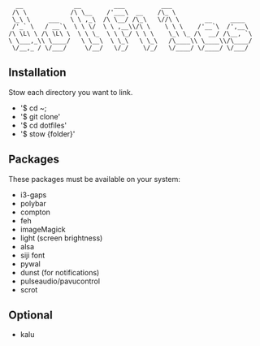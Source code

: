       __              __         ___          ___                      
     /\ \            /\ \__    /'___\  __    /\_ \                     
     \_\ \     ___   \ \ ,_\  /\ \__/ /\_\   \//\ \       __     ____  
     /'_` \   / __`\  \ \ \/  \ \ ,__\\/\ \    \ \ \    /'__`\  /',__\ 
    /\ \L\ \ /\ \L\ \  \ \ \_  \ \ \_/ \ \ \    \_\ \_ /\  __/ /\__, `\
    \ \___,_\\ \____/   \ \__\  \ \_\   \ \_\   /\____\\ \____\\/\____/
     \/__,_ / \/___/     \/__/   \/_/    \/_/   \/____/ \/____/ \/___/ 
                                                                   

## Installation
Stow each directory you want to link.
- '$ cd ~;
- '$ git clone'
- '$ cd dotfiles'
- '$ stow {folder}'

## Packages 
These packages must be available on your system:
* i3-gaps
* polybar
* compton
* feh
* imageMagick
* light (screen brightness)
* alsa
* siji font
* pywal
* dunst (for notifications)
* pulseaudio/pavucontrol
* scrot

## Optional
* kalu
